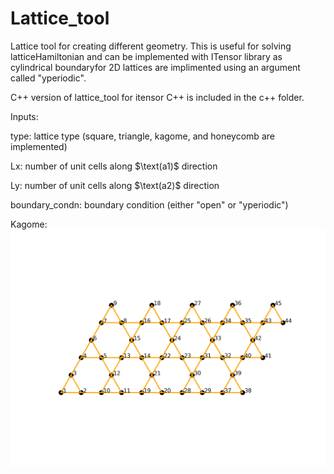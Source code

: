 # Lattice_tool
Lattice tool for creating different geometry. 
This is useful for solving latticeHamiltonian and can be implemented with ITensor library as cylindrical boundaryfor 2D lattices are implimented using an argument called "yperiodic".  

C++ version of lattice_tool for itensor C++ is included in the c++ folder.

Inputs:

type: lattice type (square, triangle, kagome, and honeycomb are implemented)

$\text{Lx}$: number of unit cells along $\text(a1)$ direction

$\text{Ly}$: number of unit cells along $\text(a2)$ direction

boundary_condn: boundary condition (either "open" or "yperiodic")

Kagome:
![ ](images/kagome_lattice.png)
